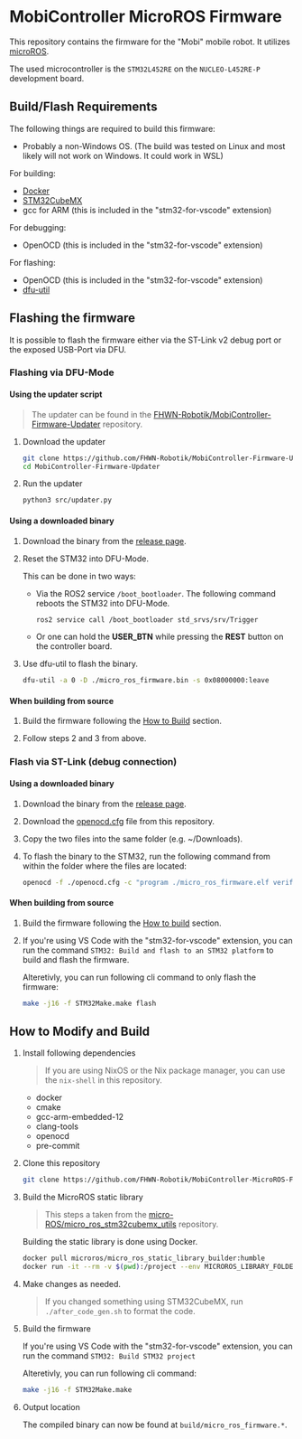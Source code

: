 # MobiController MicroROS Firmware

This repository contains the firmware for the "Mobi" mobile robot.
It utilizes [microROS](https://micro.ros.org).

The used microcontroller is the `STM32L452RE` on the `NUCLEO-L452RE-P` development board.

## Build/Flash Requirements

The following things are required to build this firmware:

- Probably a non-Windows OS. (The build was tested on Linux and most likely will not work on Windows. It could work in WSL)

For building:

- [Docker](https://www.docker.com)
- [STM32CubeMX](https://www.st.com/en/development-tools/stm32cubemx.html)
- gcc for ARM (this is included in the "stm32-for-vscode" extension)

For debugging:

- OpenOCD (this is included in the "stm32-for-vscode" extension)

For flashing:

- OpenOCD (this is included in the "stm32-for-vscode" extension)
- [dfu-util](https://dfu-util.sourceforge.net)

## Flashing the firmware

It is possible to flash the firmware either via the ST-Link v2 debug port or the exposed USB-Port via DFU.

### Flashing via DFU-Mode

#### Using the updater script

> The updater can be found in the [FHWN-Robotik/MobiController-Firmware-Updater](https://github.com/FHWN-Robotik/MobiController-Firmware-Updater) repository.

1. Download the updater

    ```bash
    git clone https://github.com/FHWN-Robotik/MobiController-Firmware-Updater.git
    cd MobiController-Firmware-Updater
    ```

2. Run the updater

    ```bash
    python3 src/updater.py
    ```

#### Using a downloaded binary

1. Download the binary from the [release page](https://github.com/FHWN-Robotik/MobiController-MicroROS-Firmware/releases/latest).

2. Reset the STM32 into DFU-Mode.
  
    This can be done in two ways:

    - Via the ROS2 service `/boot_bootloader`.
        The following command reboots the STM32 into DFU-Mode.

        ```bash
        ros2 service call /boot_bootloader std_srvs/srv/Trigger
        ```

    - Or one can hold the **USER_BTN** while pressing the **REST** button on the controller board.

3. Use dfu-util to flash the binary.

    ```bash
    dfu-util -a 0 -D ./micro_ros_firmware.bin -s 0x08000000:leave
    ```

#### When building from source

1. Build the firmware following the [How to Build](#how-to-build) section.

2. Follow steps 2 and 3 from above.

### Flash via ST-Link (debug connection)

#### Using a downloaded binary

1. Download the binary from the [release page](https://github.com/FHWN-Robotik/MobiController-MicroROS-Firmware/releases/latest).

2. Download the [openocd.cfg](https://github.com/FHWN-Robotik/MobiController-MicroROS-Firmware/blob/main/openocd.cfg) file from this repository.

3. Copy the two files into the same folder (e.g. ~/Downloads).

4. To flash the binary to the STM32, run the following command from within the folder where the files are located:

    ```bash
    openocd -f ./openocd.cfg -c "program ./micro_ros_firmware.elf verify reset exit"
    ```

#### When building from source

1. Build the firmware following the [How to build](#how-to-build) section.

2. If you're using VS Code with the "stm32-for-vscode" extension, you can run the command `STM32: Build and flash to an STM32 platform` to build and flash the firmware.

    Alteretivly, you can run following cli command to only flash the firmware:

    ```bash
    make -j16 -f STM32Make.make flash
    ```

## How to Modify and Build

1. Install following dependencies

   > If you are using NixOS or the Nix package manager, you can use the `nix-shell` in this repository.

    - docker
    - cmake
    - gcc-arm-embedded-12
    - clang-tools
    - openocd
    - pre-commit

2. Clone this repository

    ```bash
    git clone https://github.com/FHWN-Robotik/MobiController-MicroROS-Firmware.git
    ```

3. Build the MicroROS static library

    > This steps a taken from the [micro-ROS/micro_ros_stm32cubemx_utils](https://github.com/micro-ROS/micro_ros_stm32cubemx_utils/tree/humble) repository.

    Building the static library is done using Docker.

    ```bash
    docker pull microros/micro_ros_static_library_builder:humble
    docker run -it --rm -v $(pwd):/project --env MICROROS_LIBRARY_FOLDER=micro_ros_stm32cubemx_utils/microros_static_library microros/micro_ros_static_library_builder:humble
    ```

4. Make changes as needed.
   > If you changed something using STM32CubeMX, run `./after_code_gen.sh` to format the code.

5. Build the firmware

    If you're using VS Code with the "stm32-for-vscode" extension, you can run the command `STM32: Build STM32 project`

    Alteretivly, you can run following cli command:

    ```bash
    make -j16 -f STM32Make.make
    ```

6. Output location

    The compiled binary can now be found at `build/micro_ros_firmware.*`.

